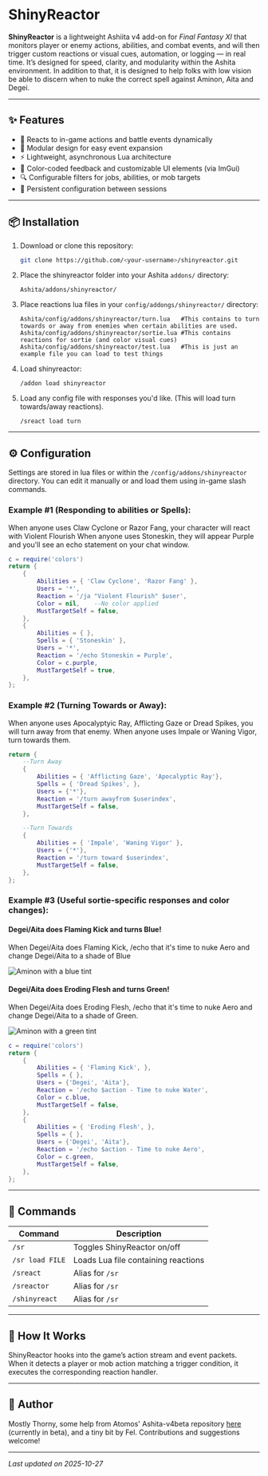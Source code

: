 # ShinyReactor

**ShinyReactor** is a lightweight Ashiita v4 add-on for *Final Fantasy XI* that monitors player or enemy actions, abilities, and combat events, and will then trigger custom reactions or visual cues, automation, or logging — in real time. It’s designed for speed, clarity, and modularity within the Ashita environment. In addition to that, it is designed to help folks with low vision be able to discern when to nuke the correct spell against Aminon, Aita and Degei.

---

## ✨ Features

- 🔁 Reacts to in-game actions and battle events dynamically  
- 🧩 Modular design for easy event expansion  
- ⚡ Lightweight, asynchronous Lua architecture  
- 🎨 Color-coded feedback and customizable UI elements (via ImGui)  
- 🔍 Configurable filters for jobs, abilities, or mob targets  
- 💾 Persistent configuration between sessions  

---

## 📦 Installation

1. Download or clone this repository:
   ```bash
   git clone https://github.com/<your-username>/shinyreactor.git
   ```
2. Place the shinyreactor folder into your Ashita `addons/` directory:
   ```
   Ashita/addons/shinyreactor/
   ```
3. Place reactions lua files in your `config/addongs/shinyreactor/` directory:
   ```
   Ashita/config/addons/shinyreactor/turn.lua	#This contains to turn towards or away from enemies when certain abilities are used.
   Ashita/config/addons/shinyreactor/sortie.lua	#This contains reactions for sortie (and color visual cues)
   Ashita/config/addons/shinyreactor/test.lua	#This is just an example file you can load to test things
   ```
4. Load shinyreactor:
   ```
   /addon load shinyreactor
   ```
5. Load any config file with responses you'd like. (This will load turn towards/away reactions).
   ```
   /sreact load turn
   ```

---

## ⚙️ Configuration

Settings are stored in lua files or within the `/config/addons/shinyreactor` directory.  You can edit it manually or and load them using in-game slash commands.

### Example #1 (Responding to abilities or Spells):
When anyone uses Claw Cyclone or Razor Fang, your character will react with  Violent Flourish
When anyone uses Stoneskin, they will appear Purple and you'll see an echo statement on your chat window. 
```lua
c = require('colors')
return {
    {
        Abilities = { 'Claw Cyclone', 'Razor Fang' },
        Users = '*',
        Reaction = '/ja "Violent Flourish" $user',
		Color = nil,	--No color applied
        MustTargetSelf = false,
    },
    {
        Abilities = { },
        Spells = { 'Stoneskin' },
        Users = '*',
        Reaction = '/echo Stoneskin = Purple',
		Color = c.purple,
        MustTargetSelf = true,
    },
};
```

### Example #2 (Turning Towards or Away):
When anyone uses Apocalyptyic Ray, Afflicting Gaze or Dread Spikes, you will turn away from that enemy.
When anyone uses Impale or Waning Vigor, turn towards them.
```lua
return {
	--Turn Away
    {
        Abilities = { 'Afflicting Gaze', 'Apocalyptic Ray'},
        Spells = { 'Dread Spikes', },
        Users = {'*'},
        Reaction = '/turn awayfrom $userindex',
        MustTargetSelf = false,
    },

	--Turn Towards
    {
        Abilities = { 'Impale', 'Waning Vigor' },
        Users = {'*'},
        Reaction = '/turn toward $userindex',
        MustTargetSelf = false,
    },
};
```

### Example #3 (Useful sortie-specific responses and color changes):

#### Degei/Aita does Flaming Kick and turns Blue!
When Degei/Aita does Flaming Kick, /echo that it's time to nuke Aero and change Degei/Aita to a shade of Blue

![Aminon with a blue tint](images/shinyreactor01.png)

#### Degei/Aita does Eroding Flesh and turns Green!
When Degei/Aita does Eroding Flesh, /echo that it's time to nuke Aero and change Degei/Aita to a shade of Green.

![Aminon with a green tint](images/shinyreactor02.png)

```lua
c = require('colors')
return {
    {
        Abilities = { 'Flaming Kick', },
        Spells = { },
        Users = {'Degei', 'Aita'},
        Reaction = '/echo $action - Time to nuke Water',
		Color = c.blue,
        MustTargetSelf = false,
    },
    {
        Abilities = { 'Eroding Flesh', },
        Spells = { },
        Users = {'Degei', 'Aita'},
        Reaction = '/echo $action - Time to nuke Aero',
		Color = c.green,
        MustTargetSelf = false,
    },
};
```


---

## 💬 Commands

| Command | Description |
|----------|-------------|
| `/sr` | Toggles ShinyReactor on/off |
| `/sr load FILE` | Loads Lua file containing reactions |
| `/sreact` | Alias for `/sr` |
| `/sreactor` | Alias for `/sr` |
| `/shinyreact` | Alias for `/sr` |


---

## 🧠 How It Works

ShinyReactor hooks into the game’s action stream and event packets.  
When it detects a player or mob action matching a trigger condition, it executes the corresponding reaction handler.

---

## 👤 Author

Mostly Thorny, some help from Atomos' Ashita-v4beta repository [here](https://github.com/AshitaXI/Ashita-v4beta) (currently in beta), and a tiny bit by Fel.
Contributions and suggestions welcome!

---

*Last updated on 2025-10-27*
